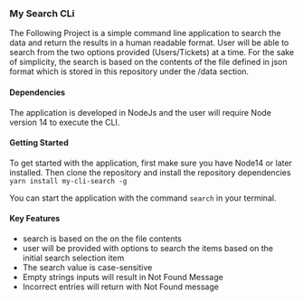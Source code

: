 ### My Search CLi

The Following Project is a simple command line application to search the data and return the results in a human readable format. User will  be able to search from the two options provided (Users/Tickets) at a time. For the sake of simplicity, the search is based on the contents of the file defined in json format which is stored in this repository under the /data section.


#### Dependencies
The application is developed in NodeJs and the user will require Node version 14 to execute the CLI.

#### Getting Started
To get started with the application, first make sure you have Node14 or later installed.
Then clone the repository and install the repository dependencies
  ``` yarn install my-cli-search -g ```

You can start the application with the command  ```search``` in your terminal.


#### Key Features
- search is based on the on the file contents
- user will be provided with options to search the items based on the initial search selection item
- The search value is case-sensitive
- Empty strings inputs will result in Not Found Message
- Incorrect entries will return with Not Found message
